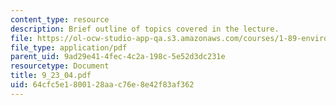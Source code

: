 ```yaml
---
content_type: resource
description: Brief outline of topics covered in the lecture.
file: https://ol-ocw-studio-app-qa.s3.amazonaws.com/courses/1-89-environmental-microbiology-fall-2004/64cfc5e1800128aac76e8e42f83af362_9_23_04.pdf
file_type: application/pdf
parent_uid: 9ad29e41-4fec-4c2a-198c-5e52d3dc231e
resourcetype: Document
title: 9_23_04.pdf
uid: 64cfc5e1-8001-28aa-c76e-8e42f83af362
---
```

